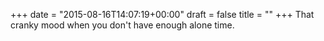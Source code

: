 +++
date = "2015-08-16T14:07:19+00:00"
draft = false
title = ""
+++
That cranky mood when you don't have enough alone time.
